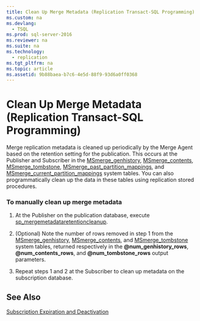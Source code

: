 ```yaml
---
title: Clean Up Merge Metadata (Replication Transact-SQL Programming)
ms.custom: na
ms.devlang: 
  - TSQL
ms.prod: sql-server-2016
ms.reviewer: na
ms.suite: na
ms.technology: 
  - replication
ms.tgt_pltfrm: na
ms.topic: article
ms.assetid: 9b88baea-b7c6-4e5d-88f9-93d6a0ff0368
---
```

# Clean Up Merge Metadata (Replication Transact-SQL Programming)
  Merge replication metadata is cleaned up periodically by the Merge Agent based on the retention setting for the publication. This occurs at the Publisher and Subscriber in the [MSmerge\_genhistory](../Topic/MSmerge_genhistory%20\(Transact-SQL\).md), [MSmerge\_contents](../Topic/MSmerge_contents%20\(Transact-SQL\).md), [MSmerge\_tombstone](../Topic/MSmerge_tombstone%20\(Transact-SQL\).md), [MSmerge\_past\_partition\_mappings](../Topic/MSmerge_past_partition_mappings%20\(Transact-SQL\).md), and [MSmerge\_current\_partition\_mappings](../Topic/MSmerge_current_partition_mappings.md) system tables. You can also programmatically clean up the data in these tables using replication stored procedures.  
  
### To manually clean up merge metadata  
  
1.  At the Publisher on the publication database, execute [sp\_mergemetadataretentioncleanup](../Topic/sp_mergemetadataretentioncleanup%20\(Transact-SQL\).md).  
  
2.  \(Optional\) Note the number of rows removed in step 1 from the [MSmerge\_genhistory](../Topic/MSmerge_genhistory%20\(Transact-SQL\).md), [MSmerge\_contents](../Topic/MSmerge_contents%20\(Transact-SQL\).md), and [MSmerge\_tombstone](../Topic/MSmerge_tombstone%20\(Transact-SQL\).md) system tables, returned respectively in the **@num\_genhistory\_rows**, **@num\_contents\_rows**, and **@num\_tombstone\_rows** output parameters.  
  
3.  Repeat steps 1 and 2 at the Subscriber to clean up metadata on the subscription database.  
  
## See Also  
 [Subscription Expiration and Deactivation](../../Topics/TopicNameNotContainA/Subscription-Expiration-and-Deactivation.md)  
  
  